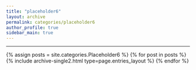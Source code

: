 ```yaml
---
title: "placeholder6"
layout: archive
permalink: categories/placeholder6
author_profile: true
sidebar_main: true
---
```


<!-- 공백이 포함되어 있는 카테고리 이름의 경우 site.categories['a b c'] 이런식으로! -->

***

{% assign posts = site.categories.Placeholder6 %}
{% for post in posts %} {% include archive-single2.html type=page.entries_layout %} {% endfor %}